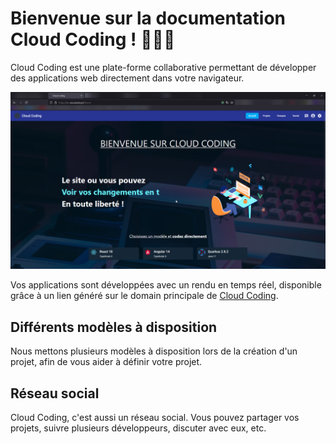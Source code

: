 # Bienvenue sur la documentation Cloud Coding ! :champagne::champagne::champagne:

Cloud Coding est une plate-forme collaborative permettant de développer
des applications web directement dans votre navigateur.

![](1_introduction-1658073966064.png)

Vos applications sont développées avec un rendu en temps réel,
disponible grâce à un lien généré sur le domain principale de [Cloud Coding](https://cloudcoding.fr).

## Différents modèles à disposition

Nous mettons plusieurs modèles à disposition lors de la création d'un projet,
afin de vous aider à définir votre projet.

## Réseau social

Cloud Coding, c'est aussi un réseau social. Vous pouvez partager vos projets,
suivre plusieurs développeurs, discuter avec eux, etc.
